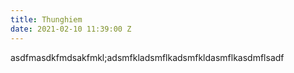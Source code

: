 ```yaml
---
title: Thunghiem
date: 2021-02-10 11:39:00 Z
---
```


asdfmasdkfmdsakfmkl;adsmfkladsmflkadsmfkldasmflkasdmflsadf